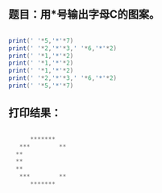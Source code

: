## 题目：用*号输出字母C的图案。
```java

print(' '*5,'*'*7)
print(' '*2,'*'*3,' '*6,'*'*2)
print(' '*1,'*'*2)
print(' '*1,'*'*2)
print(' '*1,'*'*2)
print(' '*2,'*'*3,' '*6,'*'*2)
print(' '*5,'*'*7)
```

## 打印结果：
```java

      *******
   ***        **
  **
  **
  **
   ***        **
      *******


```
